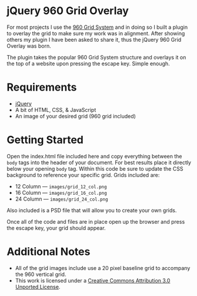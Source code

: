<h1>jQuery 960 Grid Overlay</h1>

<p>For most projects I use the <a href="http://960.gs" alt="960 Grid System">960 Grid System</a> and in doing so I built a plugin to overlay the grid to make sure my work was in alignment. After showing others my plugin I have been asked to share it, thus the jQuery 960 Grid Overlay was born.</p>

<p>The plugin takes the popular 960 Grid System structure and overlays it on the top of a website upon pressing the escape key. Simple enough.</p>

<h1>Requirements</h1>

<ul>
  <li><a href="http://jquery.com/" alt="jQuery">jQuery</a></li>
  <li>A bit of HTML, CSS, &amp; JavaScript</li>
  <li>An image of your desired grid (960 grid included)</li>
</ul>

<h1>Getting Started</h1>

<p>Open the index.html file included here and copy everything between the <code>body</code> tags into the header of your document. For best results place it directly below your opening <code>body</code> tag. Within this code be sure to update the CSS background to reference your specific grid. Grids included are:</p>

<ul>
    <li>12 Column &mdash; <code>images/grid_12_col.png</code></li>
    <li>16 Column &mdash; <code>images/grid_16_col.png</code></li>
    <li>24 Column &mdash; <code>images/grid_24_col.png</code></li>
</ul>

<p>Also included is a PSD file that will allow you to create your own grids.</p>

<p>Once all of the code and files are in place open up the browser and press the escape key, your grid should appear.</p>

<h1>Additional Notes</h1>

<ul>
    <li>All of the grid images include use a 20 pixel baseline grid to accompany the 960 vertical grid.</li>
    <li>This work is licensed under a <a rel="license" href="http://creativecommons.org/licenses/by/3.0/">Creative Commons Attribution 3.0 Unported License</a>.</li>
</ul>

